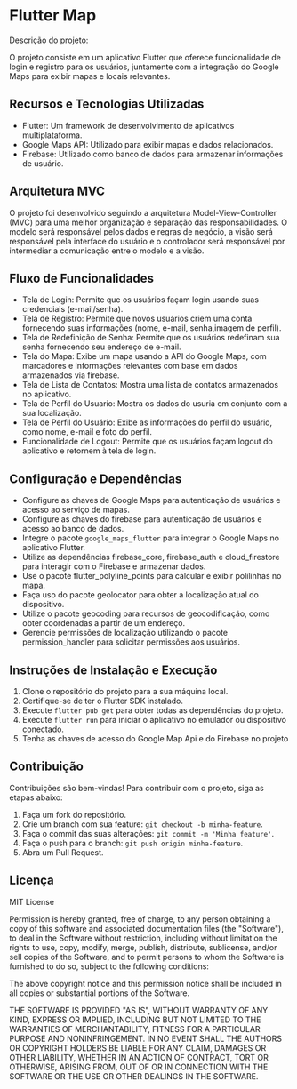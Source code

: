 # Flutter Map

Descrição do projeto:

O projeto consiste em um aplicativo Flutter que oferece funcionalidade de login e registro para os usuários, juntamente com a integração do Google Maps para exibir mapas e locais relevantes.

## Recursos e Tecnologias Utilizadas

- Flutter: Um framework de desenvolvimento de aplicativos multiplataforma.
- Google Maps API: Utilizado para exibir mapas e dados relacionados.
- Firebase: Utilizado como banco de dados para armazenar informações de usuário.

## Arquitetura MVC

O projeto foi desenvolvido seguindo a arquitetura Model-View-Controller (MVC) para uma melhor organização e separação das responsabilidades. O modelo será responsável pelos dados e regras de negócio, a visão será responsável pela interface do usuário e o controlador será responsável por intermediar a comunicação entre o modelo e a visão.

## Fluxo de Funcionalidades

- Tela de Login: Permite que os usuários façam login usando suas credenciais (e-mail/senha).
- Tela de Registro: Permite que novos usuários criem uma conta fornecendo suas informações (nome, e-mail, senha,imagem de perfil).
- Tela de Redefinição de Senha: Permite que os usuários redefinam sua senha fornecendo seu endereço de e-mail.
- Tela do Mapa: Exibe um mapa usando a API do Google Maps, com marcadores e informações relevantes com base em dados armazenados via firebase.
- Tela de Lista de Contatos: Mostra uma lista de contatos armazenados no aplicativo.
- Tela de Perfil do Usuario: Mostra os dados do usuria em conjunto com a sua localização.
- Tela de Perfil do Usuário: Exibe as informações do perfil do usuário, como nome, e-mail e foto do perfil.
- Funcionalidade de Logout: Permite que os usuários façam logout do aplicativo e retornem à tela de login.

## Configuração e Dependências

- Configure as chaves de Google Maps para autenticação de usuários e acesso ao serviço de mapas.
- Configure as chaves do firebase para autenticação de usuários e acesso ao banco de dados.
- Integre o pacote `google_maps_flutter` para integrar o Google Maps no aplicativo Flutter.
- Utilize as dependências firebase_core, firebase_auth e cloud_firestore para interagir com o  Firebase e armazenar dados.
- Use o pacote flutter_polyline_points para calcular e exibir polilinhas no mapa.
- Faça uso do pacote geolocator para obter a localização atual do dispositivo.
- Utilize o pacote geocoding para recursos de geocodificação, como obter coordenadas a partir de um endereço.
- Gerencie permissões de localização utilizando o pacote permission_handler para solicitar permissões aos usuários.

## Instruções de Instalação e Execução

1. Clone o repositório do projeto para a sua máquina local.
2. Certifique-se de ter o Flutter SDK instalado.
3. Execute `flutter pub get` para obter todas as dependências do projeto.
4. Execute `flutter run` para iniciar o aplicativo no emulador ou dispositivo conectado.
5. Tenha as chaves de acesso do Google Map Api e do Firebase no projeto

## Contribuição

Contribuições são bem-vindas! Para contribuir com o projeto, siga as etapas abaixo:

1. Faça um fork do repositório.
2. Crie um branch com sua feature: `git checkout -b minha-feature`.
3. Faça o commit das suas alterações: `git commit -m 'Minha feature'`.
4. Faça o push para o branch: `git push origin minha-feature`.
5. Abra um Pull Request.

## Licença

MIT License

Permission is hereby granted, free of charge, to any person obtaining a copy of this software and associated documentation files (the "Software"), to deal in the Software without restriction, including without limitation the rights to use, copy, modify, merge, publish, distribute, sublicense, and/or sell copies of the Software, and to permit persons to whom the Software is furnished to do so, subject to the following conditions:

The above copyright notice and this permission notice shall be included in all copies or substantial portions of the Software.

THE SOFTWARE IS PROVIDED "AS IS", WITHOUT WARRANTY OF ANY KIND, EXPRESS OR IMPLIED, INCLUDING BUT NOT LIMITED TO THE WARRANTIES OF MERCHANTABILITY, FITNESS FOR A PARTICULAR PURPOSE AND NONINFRINGEMENT. IN NO EVENT SHALL THE AUTHORS OR COPYRIGHT HOLDERS BE LIABLE FOR ANY CLAIM, DAMAGES OR OTHER LIABILITY, WHETHER IN AN ACTION OF CONTRACT, TORT OR OTHERWISE, ARISING FROM, OUT OF OR IN CONNECTION WITH THE SOFTWARE OR THE USE OR OTHER DEALINGS IN THE SOFTWARE.
